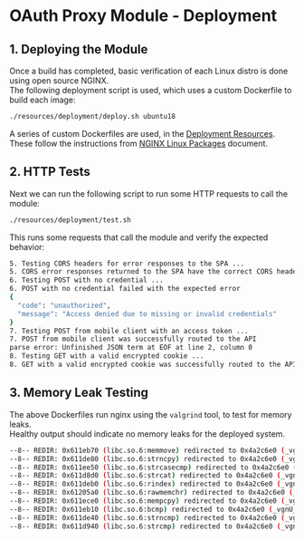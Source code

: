 # OAuth Proxy Module - Deployment

## 1. Deploying the Module

Once a build has completed, basic verification of each Linux distro is done using open source NGINX.\
The following deployment script is used, which uses a custom Dockerfile to build each image:

```bash
./resources/deployment/deploy.sh ubuntu18
```

A series of custom Dockerfiles are used, in the [Deployment Resources](https://github.com/curityio/nginx_oauth_proxy_module/tree/main/resources/deployment).\
These follow the instructions from [NGINX Linux Packages](http://nginx.org/en/linux_packages.html) document.

## 2. HTTP Tests

Next we can run the following script to run some HTTP requests to call the module:

```bash
./resources/deployment/test.sh
```

This runs some requests that call the module and verify the expected behavior:

```bash
5. Testing CORS headers for error responses to the SPA ...
5. CORS error responses returned to the SPA have the correct CORS headers
6. Testing POST with no credential ...
6. POST with no credential failed with the expected error
{
  "code": "unauthorized",
  "message": "Access denied due to missing or invalid credentials"
}
7. Testing POST from mobile client with an access token ...
7. POST from mobile client was successfully routed to the API
parse error: Unfinished JSON term at EOF at line 2, column 0
8. Testing GET with a valid encrypted cookie ...
8. GET with a valid encrypted cookie was successfully routed to the API
```

## 3. Memory Leak Testing

The above Dockerfiles run nginx using the `valgrind` tool, to test for memory leaks.\
Healthy output should indicate no memory leaks for the deployed system.

```bash
--8-- REDIR: 0x611eb70 (libc.so.6:memmove) redirected to 0x4a2c6e0 (_vgnU_ifunc_wrapper)
--8-- REDIR: 0x611de80 (libc.so.6:strncpy) redirected to 0x4a2c6e0 (_vgnU_ifunc_wrapper)
--8-- REDIR: 0x611ee50 (libc.so.6:strcasecmp) redirected to 0x4a2c6e0 (_vgnU_ifunc_wrapper)
--8-- REDIR: 0x611d8d0 (libc.so.6:strcat) redirected to 0x4a2c6e0 (_vgnU_ifunc_wrapper)
--8-- REDIR: 0x611deb0 (libc.so.6:rindex) redirected to 0x4a2c6e0 (_vgnU_ifunc_wrapper)
--8-- REDIR: 0x61205a0 (libc.so.6:rawmemchr) redirected to 0x4a2c6e0 (_vgnU_ifunc_wrapper)
--8-- REDIR: 0x611ece0 (libc.so.6:mempcpy) redirected to 0x4a2c6e0 (_vgnU_ifunc_wrapper)
--8-- REDIR: 0x611eb10 (libc.so.6:bcmp) redirected to 0x4a2c6e0 (_vgnU_ifunc_wrapper)
--8-- REDIR: 0x611de40 (libc.so.6:strncmp) redirected to 0x4a2c6e0 (_vgnU_ifunc_wrapper)
--8-- REDIR: 0x611d940 (libc.so.6:strcmp) redirected to 0x4a2c6e0 (_vgnU_ifunc_wrapper)
```

